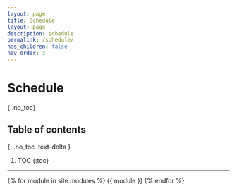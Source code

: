 ```yaml
---
layout: page
title: Schedule
layout: page
description: schedule
permalink: /schedule/
has_children: false
nav_order: 3
---
```


# Schedule
{:.no_toc}

## Table of contents
{: .no_toc .text-delta }

1. TOC
{:toc}

--- 
{% for module in site.modules %}
{{ module }}
{% endfor %}
